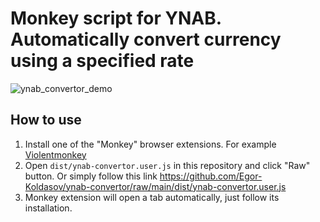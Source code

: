 # Monkey script for YNAB. Automatically convert currency using a specified rate
![ynab_convertor_demo](https://github.com/Egor-Koldasov/ynab-convertor/assets/15964628/69204d3b-5841-468b-8bd2-654bd3db24fc)

## How to use
1. Install one of the "Monkey" browser extensions. For example [Violentmonkey](https://chrome.google.com/webstore/detail/violentmonkey/jinjaccalgkegednnccohejagnlnfdag)
2. Open `dist/ynab-convertor.user.js` in this repository and click "Raw" button. Or simply follow this link https://github.com/Egor-Koldasov/ynab-convertor/raw/main/dist/ynab-convertor.user.js
3. Monkey extension will open a tab automatically, just follow its installation.

